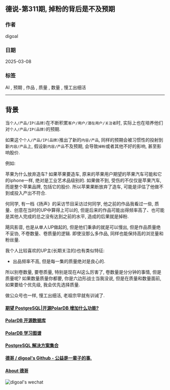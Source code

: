 ## 德说-第311期, 掉粉的背后是不及预期   
                                                                                                          
### 作者                                                                              
digoal                                                                              
                                                                                     
### 日期                                                                                   
2025-03-08                                                                          
                                                                                  
### 标签                                                                                
AI , 预期 , 作品 , 质量 , 数量 , 慢工出细活            
                                                                                                    
----                                                                                  
                                                                                                
## 背景   
  
当`个人/产品/IP(品牌)`在不断积累`客户/用户/潜在用户/关注者`时, 实际上也在培养他们对`个人/产品/IP(品牌)`的预期.    
  
如果这个`个人/产品/IP(品牌)`推出了新的`内容/产品`, 同样的预期会被习惯性的投射到新`内容/产品`上, 假设新`内容/产品`不及预期, 会导致`掉粉`或者其他不好的影响, 甚至影响股价.    
  
例如:  
  
苹果为什么放弃造车? 如果苹果要造车, 原来的苹果用户期望的苹果汽车可能和它的iphone一样, 绝对是工业艺术品级别的. 如果做不到, 受伤的不仅仅是苹果汽车, 而是整个苹果品牌, 包括它的股价. 所以苹果果断放弃了造车, 可能是评估了他做不到或投入产出不符合.    
  
何同学, 有一档《扬声》的采访节目采访过何同学, 他之前的作品我看过一些, 质量、创意在当时的UP中算得上可以的, 但是后来的作品可能出得频率高了、也可能是其他人完成的总之没有达到之前的水平, 造成的后果就是掉粉.    
  
飓风影音, 也是从单人UP做起的, 但是他们秉承的就是可以慢出, 但是作品质量绝不妥协, 不卷数量、卷质量的逻辑. 即使没那么多作品, 同样也能保持高的浏览量和粉丝量.    
  
我个人比较喜欢的UP主(长期关注的)也有类似特征:  
- 出品频率不高, 但是每一集的质量绝对是良心的.  
  
所以别卷数量, 要卷质量, 特别是现在AI这么厉害了, 卷数量是分分钟的事情, 但是质量呢? 如果数量质量你都要, 你是六边形战士当我没说, 但是在质量和数量面前, 如果要给个优先级, 我会优先选择质量.    
    
做公众号也一样, 慢工出细活, 老祖宗早就有训诫了.    
    
  
  
#### [期望 PostgreSQL|开源PolarDB 增加什么功能?](https://github.com/digoal/blog/issues/76 "269ac3d1c492e938c0191101c7238216")
  
  
#### [PolarDB 开源数据库](https://openpolardb.com/home "57258f76c37864c6e6d23383d05714ea")
  
  
#### [PolarDB 学习图谱](https://www.aliyun.com/database/openpolardb/activity "8642f60e04ed0c814bf9cb9677976bd4")
  
  
#### [PostgreSQL 解决方案集合](../201706/20170601_02.md "40cff096e9ed7122c512b35d8561d9c8")
  
  
#### [德哥 / digoal's Github - 公益是一辈子的事.](https://github.com/digoal/blog/blob/master/README.md "22709685feb7cab07d30f30387f0a9ae")
  
  
#### [About 德哥](https://github.com/digoal/blog/blob/master/me/readme.md "a37735981e7704886ffd590565582dd0")
  
  
![digoal's wechat](../pic/digoal_weixin.jpg "f7ad92eeba24523fd47a6e1a0e691b59")
  
